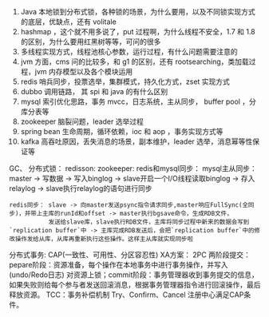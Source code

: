 1. Java 本地锁到分布式锁，各种锁的场景，为什么要用，以及不同锁实现方式的底层，优缺点，还有 volitale
2. hashmap  ，这个就不用多说了，put 过程啊，为什么线程不安全，1.7 和 1.8 的区别，为什么要用红黑树等等，可问的很多
3. 多线程实现方式，线程池核心参数，运行过程，有什么问题需要注意的
4. jvm  方面，cms  问的比较多，和 g1 的区别，还有 rootsearching，类加载过程，jvm 内存模型以及各个模块运用
5. redis  哨兵同步，投票选举，集群模式，持久化方式，zset 实现方式
6. dubbo 调用链路， 其 spi 和 java 的有什么区别
7. mysql  索引优化思路，事务 mvcc，日志系统，主从同步， buffer  pool ，分库分表等
8. zookeeper 脑裂问题，leader 选举过程
9. spring bean 生命周期，循环依赖，ioc 和 aop ，事务实现方式等
10. kafka 高吞吐原因，丢失消息的场景，副本维护，leader 选举，消息幂等性保证等



GC、
分布式锁：
    redisson:
    zookeeper: 
redis和mysql同步：
    mysql主从同步：master -> 写数据 -> 写入binglog -> slave开启一个I/O线程读取binglog -> 存入relaylog -> slave执行relaylog的语句进行同步
    
    redis同步： slave -> 向master发送psync指令请求同步,master响应FullSync(全同步)，并带上主库的runId和offset -> master执行bgsave命令，生成RDB文件，
               发送给slave库，slave执行RDB文件，主库将同步过程中新来的数据会写到 `replication buffer`中 -> 主库完成RDB发送后，会把`replication buffer`中的修改操作发给从库，从库再重新执行这些操作。这样主从库就实现同步啦
分布式事务: CAP(一致性、可用性、分区容忍性) 
    XA方案： 2PC 两阶段提交：pepare阶段：资源准备，每个操作在本地事务中进行事务操作，并写入(undo/Redo日志) 对资源上锁；commit阶段：事务管理器收到事务提交的信息，如果失败则给每个参与者发送回滚消息，根据事务管理器指令进行回滚操作，最后释放资源。
    TCC：事务补偿机制 Try、Confirm、Cancel
注册中心满足CAP条件。

